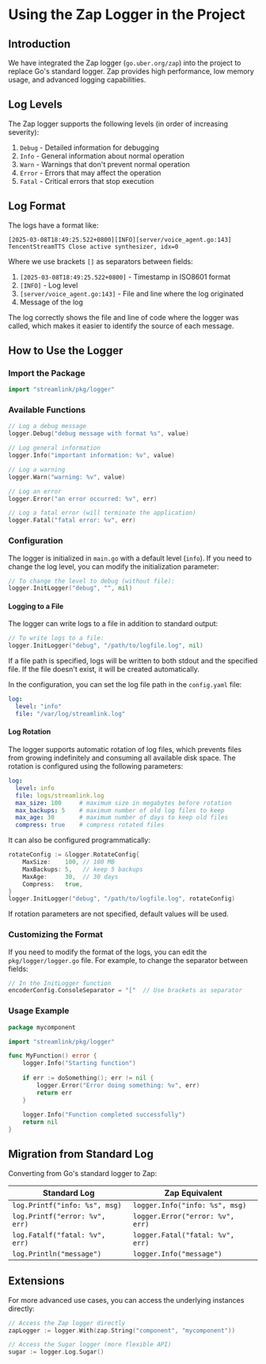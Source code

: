 # Using the Zap Logger in the Project

## Introduction

We have integrated the Zap logger (`go.uber.org/zap`) into the project to replace Go's standard logger. Zap provides high performance, low memory usage, and advanced logging capabilities.

## Log Levels

The Zap logger supports the following levels (in order of increasing severity):

1. `Debug` - Detailed information for debugging
2. `Info` - General information about normal operation
3. `Warn` - Warnings that don't prevent normal operation
4. `Error` - Errors that may affect the operation
5. `Fatal` - Critical errors that stop execution

## Log Format

The logs have a format like:

```
[2025-03-08T18:49:25.522+0800][INFO][server/voice_agent.go:143] TencentStreamTTS Close active synthesizer, idx=0
```

Where we use brackets `[]` as separators between fields:

1. `[2025-03-08T18:49:25.522+0800]` - Timestamp in ISO8601 format
2. `[INFO]` - Log level
3. `[server/voice_agent.go:143]` - File and line where the log originated
4. Message of the log

The log correctly shows the file and line of code where the logger was called, which makes it easier to identify the source of each message.

## How to Use the Logger

### Import the Package

```go
import "streamlink/pkg/logger"
```

### Available Functions

```go
// Log a debug message
logger.Debug("debug message with format %s", value)

// Log general information
logger.Info("important information: %v", value)

// Log a warning
logger.Warn("warning: %v", value)

// Log an error
logger.Error("an error occurred: %v", err)

// Log a fatal error (will terminate the application)
logger.Fatal("fatal error: %v", err)
```

### Configuration

The logger is initialized in `main.go` with a default level (`info`). If you need to change the log level, you can modify the initialization parameter:

```go
// To change the level to debug (without file):
logger.InitLogger("debug", "", nil)
```

#### Logging to a File

The logger can write logs to a file in addition to standard output:

```go
// To write logs to a file:
logger.InitLogger("debug", "/path/to/logfile.log", nil)
```

If a file path is specified, logs will be written to both stdout and the specified file. If the file doesn't exist, it will be created automatically.

In the configuration, you can set the log file path in the `config.yaml` file:

```yaml
log:
  level: "info"
  file: "/var/log/streamlink.log"
```

#### Log Rotation

The logger supports automatic rotation of log files, which prevents files from growing indefinitely and consuming all available disk space. The rotation is configured using the following parameters:

```yaml
log:
  level: info
  file: logs/streamlink.log
  max_size: 100     # maximum size in megabytes before rotation
  max_backups: 5    # maximum number of old log files to keep
  max_age: 30       # maximum number of days to keep old files
  compress: true    # compress rotated files
```

It can also be configured programmatically:

```go
rotateConfig := &logger.RotateConfig{
    MaxSize:    100, // 100 MB
    MaxBackups: 5,   // keep 5 backups
    MaxAge:     30,  // 30 days
    Compress:   true,
}
logger.InitLogger("debug", "/path/to/logfile.log", rotateConfig)
```

If rotation parameters are not specified, default values will be used.

### Customizing the Format

If you need to modify the format of the logs, you can edit the `pkg/logger/logger.go` file. For example, to change the separator between fields:

```go
// In the InitLogger function
encoderConfig.ConsoleSeparator = "["  // Use brackets as separator
```

### Usage Example

```go
package mycomponent

import "streamlink/pkg/logger"

func MyFunction() error {
    logger.Info("Starting function")
    
    if err := doSomething(); err != nil {
        logger.Error("Error doing something: %v", err)
        return err
    }
    
    logger.Info("Function completed successfully")
    return nil
}
```

## Migration from Standard Log

Converting from Go's standard logger to Zap:

| Standard Log | Zap Equivalent |
|--------------|-----------------|
| `log.Printf("info: %s", msg)` | `logger.Info("info: %s", msg)` |
| `log.Printf("error: %v", err)` | `logger.Error("error: %v", err)` |
| `log.Fatalf("fatal: %v", err)` | `logger.Fatal("fatal: %v", err)` |
| `log.Println("message")` | `logger.Info("message")` |

## Extensions

For more advanced use cases, you can access the underlying instances directly:

```go
// Access the Zap logger directly
zapLogger := logger.With(zap.String("component", "mycomponent"))

// Access the Sugar logger (more flexible API)
sugar := logger.Log.Sugar()
``` 